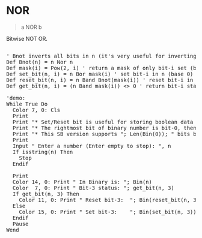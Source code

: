 # NOR

> a NOR b

Bitwise NOT OR.

<pre>

' Bnot inverts all bits in n (it's very useful for inverting a mask).
Def Bnot(n) = n Nor n
Def mask(i) = Pow(2, i) ' return a mask of only bit-i set (base 0)
Def set_bit(n, i) = n Bor mask(i) ' set bit-i in n (base 0)
Def reset_bit(n, i) = n Band Bnot(mask(i)) ' reset bit-i in n (base 0)
Def get_bit(n, i) = (n Band mask(i)) <> 0 ' return bit-i status: 0 or 1
 
'demo: 
While True Do
  Color 7, 0: Cls
  Print
  Print "* Set/Reset bit is useful for storing boolean data efficiently."
  Print "* The rightmost bit of binary number is bit-0, then bit-1, etc."
  Print "* This SB version supports "; Len(Bin(0)); " bits binary numbers."
  Print
  Input " Enter a number (Enter empty to stop): ", n
  If isstring(n) Then
    Stop
  Endif
  
  Print
  Color 14, 0: Print " In Binary is: "; Bin(n)
  Color  7, 0: Print " Bit-3 status: "; get_bit(n, 3)
  If get_bit(n, 3) Then
    Color 11, 0: Print " Reset bit-3:  "; Bin(reset_bit(n, 3))
  Else
    Color 15, 0: Print " Set bit-3:    "; Bin(set_bit(n, 3))
  Endif
  Pause
Wend

</pre>

